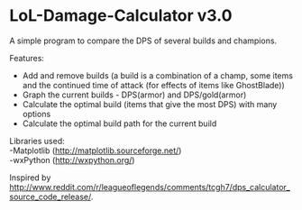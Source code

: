 LoL-Damage-Calculator v3.0
==========================

A simple program to compare the DPS of several builds and champions.


Features:  
* Add and remove builds (a build is a combination of a champ, some items and the continued time of attack (for effects of items like GhostBlade))
* Graph the current builds - DPS(armor) and DPS/gold(armor)
* Calculate the optimal build (items that give the most DPS) with many options
* Calculate the optimal build path for the current build  


Libraries used:  
-Matplotlib (http://matplotlib.sourceforge.net/)  
-wxPython (http://wxpython.org/)


Inspired by http://www.reddit.com/r/leagueoflegends/comments/tcgh7/dps_calculator_source_code_release/.